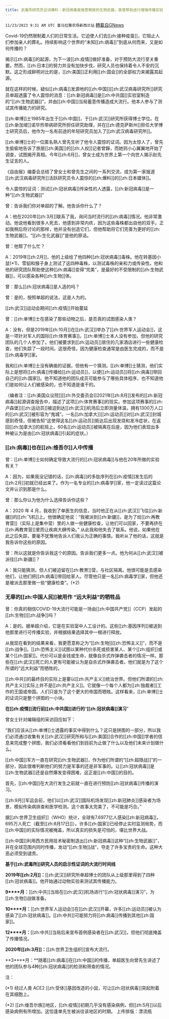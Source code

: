 ```yaml
---
title: 武毒所研究员证词爆料：新冠病毒是故意释放的生物武器，我曾帮助进行增强传播实验
---
```

`11/23/2023 9:31 AM UTC 喜马拉雅农场新西兰站` [轉載自GNews](https://gnews.org/articles/2007504)

Covid-19仍然限制着人们的日常生活。它迫使人们去[[zh:接种疫苗]]，它阻止人们参加亲人的葬礼。持续影响这个世界的“未知[[zh:病毒]]”到底从何而来，又是如何传播的？

揭示[[zh:病毒]]的起源，为下一波[[zh:疫情]]做好准备，对于预防大流行至关重要。然而，[[zh:日本]]的努力并没有加快步伐，研究人员也保持着令人不安的沉默。这之形成鲜明对比的是，[[zh:美国]]正利用[[zh:国会]]的全部权力来揭露其起源。

就在这样的时候，疑似[[zh:病毒]]发源地的[[zh:中国]][[zh:武汉病毒研究所]]研究员单超透露了令人震惊的消息：[[zh:新冠病毒]]是[[zh:中共国]]实验室制造的“[[zh:生物武器]]”，并由[[zh:中国]]当局蓄意传播造成大流行。他本人参与了测试其传播能力的研究。

[[zh:单博]]士1985年出生于[[zh:中国]]，于[[zh:武汉]]研究所获得博士学位。在[[zh:新加坡]]诺华热带病研究所担任研究助理，并在[[zh:德克萨斯州]]担任大学博士研究员后，他作为一名有前途的年轻研究员加入了[[zh:武汉病毒研究所]]。

[[zh:单博]]士的一位匿名熟人曾先生听了他令人震惊的证词。因为太惊人了，曾先生偷偷地告诉了旅居[[zh:美国]]的[[zh:人权]]记者曾錚，而她则小心翼翼地开始了调查，试图揭开真相。今年[[zh:6月]]，曾女士成为世界上第一个向世人揭示赵先生证言的人。

《自由报》编委会总结了曾女士和曾先生之间的一系列交流，成为第一家报道[[zh:武汉病毒研究所]]活跃研究员令人震惊的[[zh:爆料]]的[[zh:日本媒体]]。

令人震惊的证词：测试[[zh:冠状病毒]]传染性的人透露，[[zh:新冠病毒]]是一种“[[zh:生物武器]]”

曾：告诉我们你对单超的了解。他告诉你什么了？

A：他在2020年[[zh:3月]]联系了我，询问当时流行的[[zh:病毒]]情况。他非常激动。他说他看到很多人死去，他感到非常内疚，因为这些毒株都出自他的双手。正如我稍后将讨论的那样，他并没有创造它们，但他帮助将它们完善为更好的[[zh:生物武器]]。“[[zh:生化武器]]”是他的原话。

曾：他帮了什么忙？

A：2019年[[zh:2月]]，他的上级给了他四种[[zh:冠状病毒]]毒株。他在转基因小鼠(\*1)、雪貂和猴子身上测试了这四种毒株，以测试毒株的亲和力或传染性。他和他的研究团队帮助使这种[[zh:病毒]]变得“完美”，是最好的不受限制的[[zh:生物武器]]，可以感染各种[[zh:生物]]体。

曾：那么[[zh:冠状病毒]]是人造的吗？

曾：是的，按照单超的说法，这是人为的。

[[zh:武汉]]运动会期间[[zh:疫情]]开始蔓延

曾：[[zh:单博]]士在感染了那些动物之后，是否真的试图感染人类？

A：没有，但是2019年[[zh:10月]]在[[zh:武汉]]举办了[[zh:世界军人运动会]]，这是一项针对军人的国际[[zh:体育赛事]]。[[zh:单博]]士本人没有参加，但他的研究团队的几个人参加了。他们被要求到[[zh:运动员]]居住的几家酒店进行一些健康检查，他们失踪了一段时间。这很奇怪，因为健康检查通常是由医生完成的，而不是[[zh:病毒学]]家。

我和[[zh:单博]]士没有确凿的证据，但他有一个猜测。[[zh:单博]]士猜测，他们实际上是想将[[zh:病毒]]传播给[[zh:运动员]]，以便[[zh:运动员]]将[[zh:病毒]]带回自己的[[zh:国家]]。他不知道他的团队成员可能参与了哪些具体程序，也不知道他们是如何让人们被感染的，也不知道是谁干的。

（编者注：[[zh:美国众议院]][[zh:外交委员会]]2021年[[zh:8月]]发布的[[zh:新冠病毒]]起源调查报告中，描述了这项[[zh:体育赛事]]的现实。参加这项赛事的[[zh:卢森堡]][[zh:运动员]]被迫到达[[zh:武汉]]机场后立即测量体温，拥有1300万人口的[[zh:武汉]]被形容为“鬼城”。一名[[zh:加拿大]][[zh:运动员]]对[[zh:武汉]]封城感到奇怪，但被告知“这使得这名[[zh:运动员]]抵达后出现发烧和发冷症状，在返回[[zh:加拿大]]的航班上，60名[[zh:运动员]]被隔离在后座，因为他们表现出多种被认为是由[[zh:冠状病毒]]引起的症状。）

### [[zh:病毒]]也在[[zh:维吾尔]]人中传播

曾：[[zh:单博]]士如何确定导致大流行的[[zh:冠状病毒]]与他在20年所做的实验有关？

A：因为，如果我没记错的话，[[zh:病毒]]的多肽序列在[[zh:疫情]]发生后的[[zh:2月]]初就已经出来了。作为一名专业的[[zh:病毒学]]家，他一定读过这篇论文并认识到那是什么。

曾：那么你认为他为什么选择告诉你这些？

A：2020 年 4 月，我收到了单医生的信息，当时他正在从[[zh:武汉]]飞往[[zh:新疆]]的[[zh:飞机]]上。他很确定地说：“我被派到[[zh:新疆]]，是为了给[[zh:再教育营]]（实际上是集中营）里的人做一些健康检查，让他们可以回家，不要再挤在[[zh:再教育营]]里而让疾病大肆传染。” 从此我和他失去了联系。他说，如果他在此之后失踪，要毫不犹豫地告诉人们我认为正确的事情。我听从了他的话，这就是我告诉你这些的原因。

曾：所以这就是你告诉我这个的原因。告诉我们更多一点。他为何从[[zh:武汉]]被派往[[zh:新疆]]？

A：我只能猜测，但人们被迫留在[[zh:教育]]营，与社区隔离。他很可能是去感染他们，让他们把[[zh:病毒]]带回给家人。尽管他只是一名[[zh:病毒学]]家，但他还是被派去那里做一些“健康检查”。(\*2)

### 无辜的[[zh:中国人民]]被用作 “远大利益”的牺牲品  
  

曾：你真的相信COVID-19大流行可能是一场由[[zh:中国共产党]]（CCP）发起的[[zh:生物]][[zh:战争]]吗？

A：是的。据单超介绍，它是在实验室中人工设计的。这些[[zh:基因序列]]被送到他那里进行可传播实验，并根据结果选择其中一根进行释放。

从我现在看到的结果来看，我更愿意称之为“[[zh:生物]][[zh:恐怖主义]]”，而不是[[zh:战争]]。[[zh:恐怖主义]]试图以某种代价杀死或损害某人、某个[[zh:组织]]或某个[[zh:国家]]。代价可以是金钱或生命，就像自杀式炸弹袭击者的情况一样。那些在[[zh:武汉]]死亡的人更有可能被认为是自杀式炸弹袭击者。他们就是为了这个所谓的“远大利益”而牺牲的。

[[zh:中共]]的最终目的实际上是要以[[zh:共产主义]]统治世界。但他们所谓的[[zh:共产主义]]实际上并不是[[zh:共产主义]]。它就像一个每个人都为[[zh:独裁者]]工作的王国或帝国。人们只是为了这个更大的帝国而牺牲。这样看来，[[zh:单博]]士的证词只是整个拼图的一小块。

 **在[[zh:疫情]]流行前[[zh:中共国]]进行的**“****[[zh:冠状病毒]]演习****”

曾女士针对编辑组的采访回应如下：

“我们应该从[[zh:单博]]士透露的事实中得到什么？这只是拼图的一部分，所以我们必须通过收集有关[[zh:武汉]]研究所和与[[zh:美国]]合作的[[zh:中国]]学者的信息来完成整个拼图，我们必须看看他们到目前为止做了什么以及他们未来计划做什么。

[[zh:中国]]军方一直在研究[[zh:生物武器]]，作为他们所谓的“[[zh:超限战]]”的一部分，因此很难判断他们的努力是军事的还是非军事的。让[[zh:冠状病毒]]是[[zh:生物武器]]还是自然爆发变得困难，这正是[[zh:中国]]的目的。

首先，[[zh:中国]]在大流行发生之前就一直在进行预防[[zh:冠状病毒]]传播的演习。

[[zh:9月]]军运会前，他们以[[zh:武汉]]国际机场发现[[zh:新冠肺炎]]感染者为场景，模拟传染病排查和医学检测。这个故事太完美了，不可能是巧合。”

据[[zh:世界卫生组织]]（WHO）统计，全球有7.6977亿人感染[[zh:新冠病毒]]，695万人死亡（截至[[zh:8月17日]]）。许多[[zh:国家]]已经停止实时监测局势，而[[zh:中国]]的实际情况被掩盖，所以真实的损失是可怕的，堪比世界大战。

[[zh:中国]]利用西方民用技术秘密制造出[[zh:新冠病毒]]这种“[[zh:生物武器]]”，并在全球范围内同时传播，发动“[[zh:生物]]战”，夺走了许多宝贵的生命。这种大恶必须受到谴责。

         

**基于[[zh:武毒所]]研究人员的启示性证词的大流行时间线**

**2019年[[zh:2月]]：**[[zh:武汉]]研究所单超博士的团队从上级那里得到了四种[[zh:冠状病毒]]。他开始通过动物实验来测试其传播能力。

**9****月：**[[zh:中共]]当局在[[zh:武汉]]机场进行“[[zh:冠状病毒]]演习”，为[[zh:生物]]战做准备。

**10****月：**[[zh:世界军人运动会]]在[[zh:武汉]]开幕，许多[[zh:运动员]]被认为感染了[[zh:冠状病毒]]。[[zh:中共]]可能努力将[[zh:病毒]]传播到其他[[zh:国家]]。

**12****月：**[[zh:中共]]当局后来宣布首例感染者在[[zh:武汉]]，但他们彻底掩盖了传播情况。

**2020年[[zh:3月]]：**[[zh:世界卫生组织]]宣布大流行。

**3****月：**随着[[zh:病毒]]在[[zh:中国]]的传播，单超医生向曾先生讲述了他的团队参与4种[[zh:冠状病毒]]的检测和筛查的情况。

注：

(\*1) 经过人类 ACE2 [[zh:受体]]基因改造的小鼠，可让[[zh:冠状病毒]]突起附着在其细胞上。

(\*2) [[zh:维吾尔族]]地区，[[zh:疫情]]初期几乎没有感染病例，但[[zh:5月]]以后感染病例有所增加。这恰逢单先生被派往该地区的时期。
上传排版：漂流瓶
